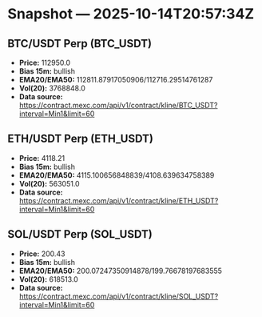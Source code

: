# Snapshot — 2025-10-14T20:57:34Z

## BTC/USDT Perp (BTC_USDT)
- **Price:** 112950.0
- **Bias 15m:** bullish
- **EMA20/EMA50:** 112811.87917050906/112716.29514761287
- **Vol(20):** 3768848.0
- **Data source:** https://contract.mexc.com/api/v1/contract/kline/BTC_USDT?interval=Min1&limit=60

## ETH/USDT Perp (ETH_USDT)
- **Price:** 4118.21
- **Bias 15m:** bullish
- **EMA20/EMA50:** 4115.100656848839/4108.639634758389
- **Vol(20):** 563051.0
- **Data source:** https://contract.mexc.com/api/v1/contract/kline/ETH_USDT?interval=Min1&limit=60

## SOL/USDT Perp (SOL_USDT)
- **Price:** 200.43
- **Bias 15m:** bullish
- **EMA20/EMA50:** 200.07247350914878/199.76678197683555
- **Vol(20):** 618513.0
- **Data source:** https://contract.mexc.com/api/v1/contract/kline/SOL_USDT?interval=Min1&limit=60
